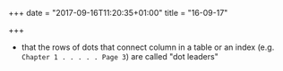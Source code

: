 +++
date = "2017-09-16T11:20:35+01:00"
title = "16-09-17"

+++

* that the rows of dots that connect column in a table or an index (e.g. `Chapter 1 . . . . . Page 3`) are called "dot leaders"

